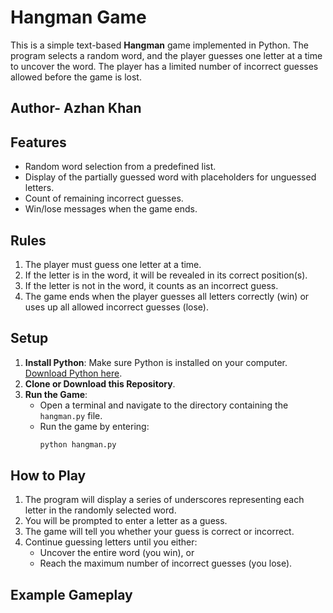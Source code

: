# Hangman Game

This is a simple text-based **Hangman** game implemented in Python. 
The program selects a random word, and the player guesses one letter at a time to uncover the word. 
The player has a limited number of incorrect guesses allowed before the game is lost.

## Author- Azhan Khan


## Features
- Random word selection from a predefined list.
- Display of the partially guessed word with placeholders for unguessed letters.
- Count of remaining incorrect guesses.
- Win/lose messages when the game ends.

## Rules
1. The player must guess one letter at a time.
2. If the letter is in the word, it will be revealed in its correct position(s).
3. If the letter is not in the word, it counts as an incorrect guess.
4. The game ends when the player guesses all letters correctly (win) or uses up all allowed incorrect guesses (lose).

## Setup
1. **Install Python**: Make sure Python is installed on your computer. [Download Python here](https://www.python.org/downloads/).
2. **Clone or Download this Repository**.
3. **Run the Game**:
   - Open a terminal and navigate to the directory containing the `hangman.py` file.
   - Run the game by entering:
     ```bash
     python hangman.py
     ```

## How to Play
1. The program will display a series of underscores representing each letter in the randomly selected word.
2. You will be prompted to enter a letter as a guess.
3. The game will tell you whether your guess is correct or incorrect.
4. Continue guessing letters until you either:
   - Uncover the entire word (you win), or
   - Reach the maximum number of incorrect guesses (you lose).

## Example Gameplay
